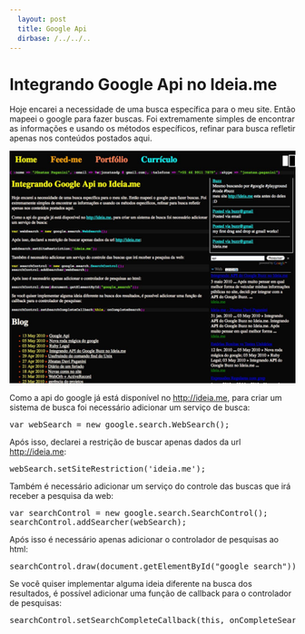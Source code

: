 ```yaml
---
  layout: post 
  title: Google Api
  dirbase: /../../..
---
```


# Integrando Google Api no Ideia.me

Hoje encarei a necessidade de uma busca específica para o meu site. Então mapeei o google para fazer buscas. Foi extremamente simples de encontrar as informações e usando os métodos específicos, refinar para busca refletir apenas nos conteúdos postados aqui.

![googleapi]

Como a api do google já está disponível no <http://ideia.me>, para criar um sistema de busca foi necessário adicionar um serviço de busca:

<pre class="prettyprint">
var webSearch = new google.search.WebSearch();
</pre>

Após isso, declarei a restrição de buscar apenas dados da url <http://ideia.me>:

<pre class="prettyprint">
webSearch.setSiteRestriction('ideia.me');
</pre>

Também é necessário adicionar um serviço do controle das buscas que irá receber a pesquisa da web:

<pre class="prettyprint">
var searchControl = new google.search.SearchControl();
searchControl.addSearcher(webSearch);
</pre>

Após isso é necessário apenas adicionar o controlador de pesquisas ao html:

<pre class="prettyprint">
searchControl.draw(document.getElementById("google_search"));
</pre>

Se você quiser implementar alguma ideia diferente na busca dos resultados, é possível adicionar uma função de callback para o controlador de pesquisas:

<pre class="prettyprint">
searchControl.setSearchCompleteCallback(this, onCompleteSearch);
</pre>

[googleapi]: /images/googlesearch.jpg
